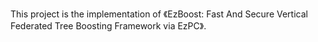This project is the implementation of 《EzBoost: Fast And Secure Vertical Federated Tree Boosting Framework via EzPC》.



